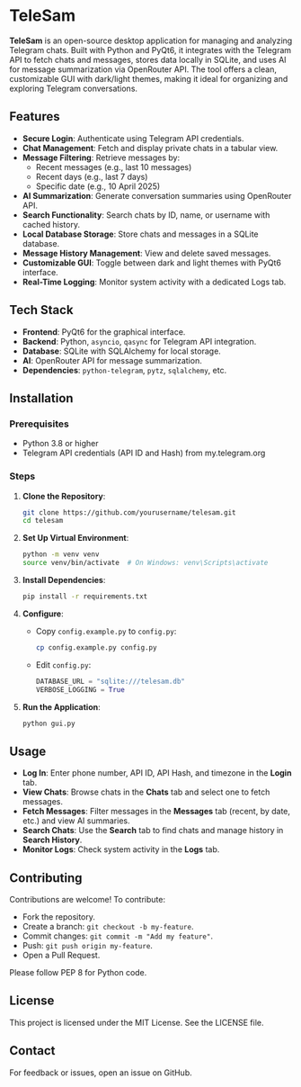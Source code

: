 # TeleSam

**TeleSam** is an open-source desktop application for managing and analyzing Telegram chats. Built with Python and PyQt6, it integrates with the Telegram API to fetch chats and messages, stores data locally in SQLite, and uses AI for message summarization via OpenRouter API. The tool offers a clean, customizable GUI with dark/light themes, making it ideal for organizing and exploring Telegram conversations.

## Features

- **Secure Login**: Authenticate using Telegram API credentials.
- **Chat Management**: Fetch and display private chats in a tabular view.
- **Message Filtering**: Retrieve messages by:
  - Recent messages (e.g., last 10 messages)
  - Recent days (e.g., last 7 days)
  - Specific date (e.g., 10 April 2025)
- **AI Summarization**: Generate conversation summaries using OpenRouter API.
- **Search Functionality**: Search chats by ID, name, or username with cached history.
- **Local Database Storage**: Store chats and messages in a SQLite database.
- **Message History Management**: View and delete saved messages.
- **Customizable GUI**: Toggle between dark and light themes with PyQt6 interface.
- **Real-Time Logging**: Monitor system activity with a dedicated Logs tab.

## Tech Stack

- **Frontend**: PyQt6 for the graphical interface.
- **Backend**: Python, `asyncio`, `qasync` for Telegram API integration.
- **Database**: SQLite with SQLAlchemy for local storage.
- **AI**: OpenRouter API for message summarization.
- **Dependencies**: `python-telegram`, `pytz`, `sqlalchemy`, etc.

## Installation

### Prerequisites

- Python 3.8 or higher
- Telegram API credentials (API ID and Hash) from my.telegram.org

### Steps

1. **Clone the Repository**:

   ```bash
   git clone https://github.com/yourusername/telesam.git
   cd telesam
   ```

2. **Set Up Virtual Environment**:

   ```bash
   python -m venv venv
   source venv/bin/activate  # On Windows: venv\Scripts\activate
   ```

3. **Install Dependencies**:

   ```bash
   pip install -r requirements.txt
   ```

4. **Configure**:

   - Copy `config.example.py` to `config.py`:

     ```bash
     cp config.example.py config.py
     ```

   - Edit `config.py`:

     ```python
     DATABASE_URL = "sqlite:///telesam.db"
     VERBOSE_LOGGING = True
     ```

5. **Run the Application**:

   ```bash
   python gui.py
   ```

## Usage

- **Log In**: Enter phone number, API ID, API Hash, and timezone in the **Login** tab.
- **View Chats**: Browse chats in the **Chats** tab and select one to fetch messages.
- **Fetch Messages**: Filter messages in the **Messages** tab (recent, by date, etc.) and view AI summaries.
- **Search Chats**: Use the **Search** tab to find chats and manage history in **Search History**.
- **Monitor Logs**: Check system activity in the **Logs** tab.

## Contributing

Contributions are welcome! To contribute:

- Fork the repository.
- Create a branch: `git checkout -b my-feature`.
- Commit changes: `git commit -m "Add my feature"`.
- Push: `git push origin my-feature`.
- Open a Pull Request.

Please follow PEP 8 for Python code.

## License

This project is licensed under the MIT License. See the LICENSE file.

## Contact

For feedback or issues, open an issue on GitHub.